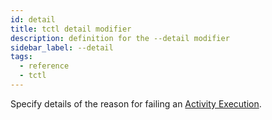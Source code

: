```yaml
---
id: detail
title: tctl detail modifier
description: definition for the --detail modifier
sidebar_label: --detail
tags:
  - reference
  - tctl
---
```


Specify details of the reason for failing an [Activity Execution](/concepts/what-is-an-activity-execution).
